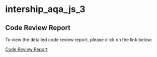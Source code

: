 # intership_aqa_js_3

## Code Review Report

To view the detailed code review report, please click on the link below:

[Code Review Report](https://drive.google.com/file/d/1Ppvw5eVbDEyrUAyCv4vgI6Ti-urUlsrB/view?usp=sharing)
